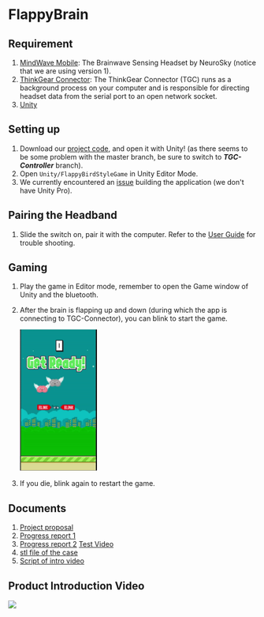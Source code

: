 # FlappyBrain
## Requirement
1. [MindWave Mobile](https://store.neurosky.com/pages/mindwave): The Brainwave Sensing Headset by NeuroSky (notice that we are using version 1).
2. [ThinkGear Connector](http://developer.neurosky.com/docs/doku.php?id=thinkgear_connector_tgc): The ThinkGear Connector (TGC) runs as a background process on your computer and is responsible for directing headset data from the serial port to an open network socket.
3. [Unity](https://unity.com/)

## Setting up
1. Download our [project code](https://github.com/jayhung97724/Flappy-Brain/tree/TGC-Controller), and open it with Unity! (as there seems to be some problem with the master branch, be sure to switch to ***TGC-Controller*** branch).
2. Open `Unity/FlappyBirdStyleGame` in Unity Editor Mode.
3. We currently encountered an [issue](http://developer.neurosky.com/docs/doku.php?id=using_thinkgear_with_unity#introduction) building the application (we don't have Unity Pro).

## Pairing the Headband
1. Slide the switch on, pair it with the computer. Refer to the [User Guide](http://download.neurosky.com/support_page_files/MindWaveMobile/docs/mindwave_mobile_user_guide.pdf) for trouble shooting.

## Gaming
1. Play the game in Editor mode, remember to open the Game window of Unity and the bluetooth.
2. After the brain is flapping up and down (during which the app is connecting to TGC-Connector), you can blink to start the game.

    ![](./Screenshot/start.gif)
3. If you die, blink again to restart the game.

## Documents 
1. [Project proposal](./Documents/IoT-porject.pdf)
2. [Progress report 1](./Documents/IOT_team1_190523.pptx)
3. [Progress report 2](./Documents/IOT_team1_190606.pptx) [Test Video](./Screenshot/[20190606]Flappy_Brain_Test_Video.mp4)
4. [stl file of the case](./Documents/case.stl)
5. [Script of intro video](https://hackmd.io/@YoYoHung/HyDey-p04)

## Product Introduction Video
<a href="https://youtu.be/KCFnJHuX_pA" target="_blank"><img src="https://i.imgur.com/ndnCCFw.png"></a>
